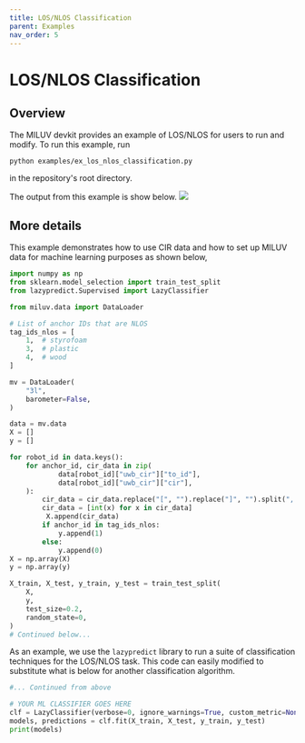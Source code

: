 ```yaml
---
title: LOS/NLOS Classification
parent: Examples
nav_order: 5
---
```


# LOS/NLOS Classification
## Overview
The MILUV devkit provides an example of LOS/NLOS for users to run and modify. To run this example, run
```
python examples/ex_los_nlos_classification.py
```
in the repository's root directory.

The output from this example is show below.
![](https://decargroup.github.io/miluv/assets/lazy_classifier_results.png)

## More details
This example demonstrates how to use CIR data and how to set up MILUV data for machine learning purposes as shown below,
```py
import numpy as np
from sklearn.model_selection import train_test_split
from lazypredict.Supervised import LazyClassifier

from miluv.data import DataLoader

# List of anchor IDs that are NLOS
tag_ids_nlos = [
    1,  # styrofoam
    3,  # plastic
    4,  # wood
]

mv = DataLoader(
    "3l",
    barometer=False,
)

data = mv.data
X = []
y = []

for robot_id in data.keys():
    for anchor_id, cir_data in zip(
            data[robot_id]["uwb_cir"]["to_id"],
            data[robot_id]["uwb_cir"]["cir"],
    ):
        cir_data = cir_data.replace("[", "").replace("]", "").split(", ")
        cir_data = [int(x) for x in cir_data]
         X.append(cir_data)
        if anchor_id in tag_ids_nlos:
            y.append(1)
        else:
            y.append(0)
X = np.array(X)
y = np.array(y)

X_train, X_test, y_train, y_test = train_test_split(
    X,
    y,
    test_size=0.2,
    random_state=0,
)
# Continued below...
```

As an example, we use the `lazypredict` library to run a suite of classification techniques for the LOS/NLOS task. This code can easily modified to substitute what is below for another classification algorithm.
```py
#... Continued from above

# YOUR ML CLASSIFIER GOES HERE
clf = LazyClassifier(verbose=0, ignore_warnings=True, custom_metric=None)
models, predictions = clf.fit(X_train, X_test, y_train, y_test)
print(models)
```
